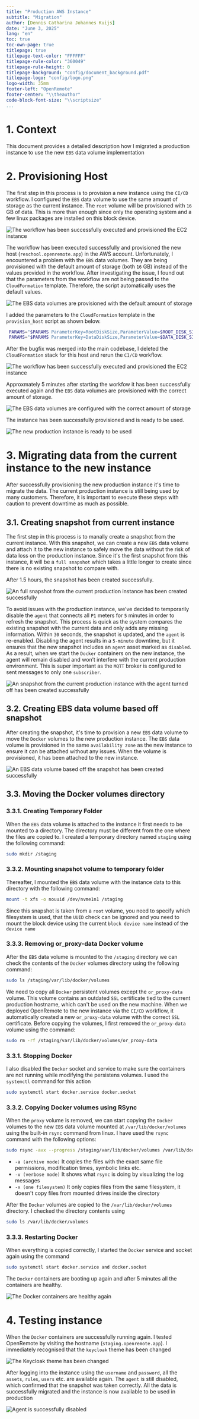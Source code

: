 ```yaml
---
title: "Production AWS Instance"
subtitle: "Migration"
author: [Dennis Catharina Johannes Kuijs]
date: "June 3, 2025"
lang: "en"
toc: true
toc-own-page: true
titlepage: true
titlepage-text-color: "FFFFFF"
titlepage-rule-color: "360049"
titlepage-rule-height: 0
titlepage-background: "config/document_background.pdf"
titlepage-logo: "config/logo.png"
logo-width: 35mm
footer-left: "OpenRemote"
footer-center: "\\theauthor"
code-block-font-size: "\\scriptsize"
...
```


# 1. Context
This document provides a detailed description how I migrated a production instance to use the new `EBS` data volume implementation

# 2. Provisioning Host
The first step in this process is to provision a new instance using the `CI/CD` workflow. 
I configured the `EBS` data volume to use the same amount of storage as the current instance. The `root` volume will be provisioned with `16` GB of data. This is more than enough since only the operating system and a few linux packages are installed on this block device.

![The workflow has been successfully executed and provisioned the EC2 instance](../Media/migration_provision_host_1.png)

The workflow has been executed successfully and provisioned the new host (`reschool.openremote.app`) in the AWS account. Unfortunately, I encountered a problem with the `EBS` data volumes. They are being provisioned with the default amount of storage (both `16` GB) instead of the values provided in the workflow.
After investigating the issue, I found out that the parameters from the workflow are not being passed to the `CloudFormation` template. Therefore, the script automatically uses the default values.

![The EBS data volumes are provisioned with the default amount of storage](../Media/production_instance_ebs_data_wrong.png)

I added the parameters to the `CloudFormation` template in the `provision_host` script as shown below.

```sh
 PARAMS="$PARAMS ParameterKey=RootDiskSize,ParameterValue=$ROOT_DISK_SIZE"
 PARAMS="$PARAMS ParameterKey=DataDiskSize,ParameterValue=$DATA_DISK_SIZE"
```

After the bugfix was merged into the main codebase, I deleted the `CloudFormation` stack for this host and rerun the `CI/CD` workflow.

![The workflow has been successfully executed and provisioned the EC2 instance](../Media/migration_provision_host_2.png)

Approxmately 5 minutes after starting the workfow it has been successfully executed again and the `EBS` data volumes are provisioned with the correct amount of storage.

![The EBS data volumes are configured with the correct amount of storage](../Media/production_instance_ebs_data_good.png)

The instance has been successfully provisioned and is ready to be used.

![The new production instance is ready to be used](../Media/production_instance_ready.png)

# 3. Migrating data from the current instance to the new instance
After successfully provisioning the new production instance it's time to migrate the data. The current production instance is still being used by many customers. Therefore, it is important to execute these steps with caution to prevent downtime as much as possible.

## 3.1. Creating snapshot from current instance
The first step in this process is to manally create a snapshot from the current instance. With this snapshot, we can create a new `EBS` data volume and attach it to the new instance to safely move the data without the risk of data loss on the production instance.
Since it's the first snapshot from this instance, it will be a `full snapshot` which takes a little longer to create since there is no existing snapshot to compare with.

After 1.5 hours, the snapshot has been created successfully.

![An full snapshot from the current production instance has been created successfully](../Media/production_full_snapshot.png)

To avoid issues with the production instance, we’ve decided to temporarily disable the `agent` that connects all `P1` meters for `5` minutes in order to refresh the snapshot. This process is quick as the system compares the existing snapshot with the current data and only adds any missing information. Within `30` seconds, the snapshot is updated, and the `agent` is re-enabled.
Disabling the agent results in a `5-minute` downtime, but it ensures that the new snapshot includes an `agent` asset marked as `disabled`. As a result, when we start the `Docker` containers on the new instance, the agent will remain disabled and won’t interfere with the current production environment. This is super important as the `MQTT` broker is configured to sent messages to only one `subscriber`.

![An snapshot from the current production instance with the agent turned off has been created successfully](../Media/production_full_snapshot_agent_off.png)

## 3.2. Creating EBS data volume based off snapshot
After creating the snapshot, it's time to provision a new `EBS` data volume to move the `Docker` volumes to the new production instance. The `EBS` data volume is provisioned in the same `availability zone` as the new instance to ensure it can be attached without any issues.
When the volume is provisioned, it has been attached to the new instance.

![An EBS data volume based off the snapshot has been created successfully](../Media/ebs_data_volume_new_instance.png)

## 3.3. Moving the Docker volumes directory

### 3.3.1. Creating Temporary Folder

When the `EBS` data volume is attached to the instance it first needs to be mounted to a directory. The directory must be different from the one where the files are copied to.
I created a temporary directory named `staging` using the following command:

```sh
sudo mkdir /staging
```

### 3.3.2. Mounting snapshot volume to temporary folder

Thereafter, I mounted the `EBS` data volume with the instance data to this directory with the following command: 

```sh
mount -t xfs -o nouuid /dev/nvme1n1 /staging
```

Since this snapshot is taken from a `root` volume, you need to specify which filesystem is used, that the `UUID` check can be ignored and you need to mount the block device using the current `block device name` instead of the `device name`

### 3.3.3. Removing or_proxy-data Docker volume

After the `EBS` data volume is mounted to the `/staging` directory we can check the contents of the `Docker` volumes directory using the following command:

```sh
sudo ls /staging/var/lib/docker/volumes
```

We need to copy all `Docker` persistent volumes except the `or_proxy-data` volume. This volume contains an outdated `SSL` certificate tied to the current production hostname, which can't be used on the new machine. When we deployed OpenRemote to the new instance via the `CI/CD` workflow, it automatically created a new `or_proxy-data` volume with the correct `SSL` certificate.
Before copying the volumes, I first removed the `or_proxy-data` volume using the command:

```sh 
sudo rm -rf /staging/var/lib/docker/volumes/or_proxy-data
```

### 3.3.1. Stopping Docker

I also disabled the `Docker` socket and service to make sure the containers are not running while modifying the persistens volumes. I used the `systemctl` command for this action

```sh
sudo systemctl start docker.service docker.socket
```

### 3.3.2. Copying Docker volumes using RSync

When the `proxy` volume is removed, we can start copying the `Docker` volumes to the new `EBS` data volume mounted at `/var/lib/docker/volumes` using the built-in `rsync` command from linux.
I have used the `rsync` command with the following options:

```sh
sudo rsync -avx --progress /staging/var/lib/docker/volumes /var/lib/docker/volumes
```

- `-a (archive mode)` It copies the files with the exact same file permissions, modification times, symbolic links etc.
- `-v (verbose mode)` It shows what `rsync` is doing by visualizing the log messages
- `-x (one filesystem)` It only copies files from the same filesystem, it doesn't copy files from mounted drives inside the directory

After the `Docker` volumes are copied to the `/var/lib/docker/volumes` directory. I checked the directory contents using

```sh
sudo ls /var/lib/docker/volumes
```

### 3.3.3. Restarting Docker

When everything is copied correctly, I started the `Docker` service and socket again using the command

```sh
sudo systemctl start docker.service and docker.socket
```

The `Docker` containers are booting up again and after 5 minutes all the containers are healthy.

![The Docker containers are healthy again](../Media/aws_new_production_instance_docker_ps.png)

# 4. Testing instance
When the `Docker` containers are successfully running again. I tested OpenRemote by visiting the hostname (`staging.openremote.app`). I immediately recognised that the `keycloak` theme has been changed

![The Keycloak theme has been changed](../Media/aws_instance_keycloak_theme_changed.png)

After logging into the instance using the `username` and `password`, all the `assets`, `rules`, `users` etc. are available again. The `agent` is still disabled, which confirmed that the snapshot was taken correctly.
All the data is successfully migrated and the instance is now available to be used in production

![Agent is successfully disabled](../Media/aws_agent_disabled.png)